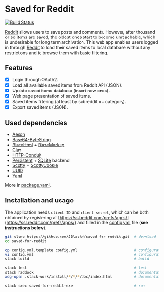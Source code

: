 # Saved for Reddit

[![Build Status](https://travis-ci.com/JBlackN/saved-for-reddit.svg?token=UyUqK5Y7LhTWBHGCPQhz&branch=master)](https://travis-ci.com/JBlackN/saved-for-reddit)

[Reddit](https://www.reddit.com) allows users to save posts and comments. However, after thousand or so items are saved, the oldest ones start to become unreachable, which is undesirable for long term archivation. This web app enables users logged in through [Reddit](https://www.reddit.com) to load their saved items to local database without any restrictions and to browse them with basic filtering.

## Features

- [x] Login through OAuth2.
- [x] Load all available saved items from Reddit API (JSON).
- [x] Update saved items database (insert new ones).
- [x] Web page presentation of saved items.
- [x] Saved items filtering (at least by subreddit =~ category).
- [x] Export saved items (JSON).

## Used dependencies

- [Aeson](http://hackage.haskell.org/package/aeson)
- [Base64-ByteString](https://hackage.haskell.org/package/base64-bytestring)
- [BlazeHtml](https://hackage.haskell.org/package/blaze-html) + [BlazeMarkup](https://hackage.haskell.org/package/blaze-markup)
- [Clay](https://hackage.haskell.org/package/clay)
- [HTTP-Conduit](https://hackage.haskell.org/package/http-conduit)
- [Persistent](http://hackage.haskell.org/package/persistent) + [SQLite](https://www.sqlite.org/index.html) backend
- [Scotty](https://github.com/scotty-web/scotty) + [ScottyCookie](https://hackage.haskell.org/package/scotty-cookie)
- [UUID](https://hackage.haskell.org/package/uuid)
- [Yaml](https://hackage.haskell.org/package/yaml)

More in [package.yaml](package.yaml).

## Installation and usage

The application needs `client ID` and `client secret`, which can be both obtained by registering at [https://ssl.reddit.com/prefs/apps/](https://ssl.reddit.com/prefs/apps/) and filled in the [config.yml](config.yml.template) file (**see instructions below**).

```bash
git clone https://github.com/JBlackN/saved-for-reddit.git  # download
cd saved-for-reddit

cp config.yml.template config.yml                          # configuration (initialization)
vi config.yml                                              # configuration (editing)
stack build                                                # build

stack test                                                 # test
stack haddock                                              # documentation (build)
xdg-open .stack-work/install/*/*/*/doc/index.html          # documentation (browse)

stack exec saved-for-reddit-exe                            # run
```

